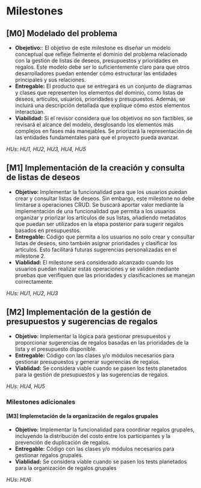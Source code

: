 # Milestones

## [M0] Modelado del problema

+ **Obejetivo:**: El objetivo de este milestone es diseñar un modelo conceptual que refleje fielmente el dominio del problema relacionado con la gestión de listas de deseos, presupuestos y prioridades en regalos. Este modelo debe ser lo suficientemente claro para que otros desarrolladores puedan entender cómo estructurar las entidades principales y sus relaciones.
+ **Entregable:** El producto que se entregará es un conjunto de diagramas y clases que representen los elementos del dominio, como listas de deseos, artículos, usuarios, prioridades y presupuestos. Además, se incluirá una descripción detallada que explique cómo estos elementos interactúan.
+ **Viabilidad:** Si el revisor considera que los objetivos no son factibles, se revisará el alcance del modelo, desglosando los elementos más complejos en fases más manejables. Se priorizará la representación de las entidades fundamentales para que el proyecto pueda avanzar.

*HUs: HU1, HU2, HU3, HU4, HU5*

## [M1] Implementación de la creación y consulta de listas de deseos

+ **Objetivo:** Implementar la funcionalidad para que los usuarios puedan crear y consultar listas de deseos. Sin embargo, este milestone no debe limitarse a operaciones CRUD. Se buscará aportar valor mediante la implementación de una funcionalidad que permita a los usuarios organizar y priorizar los artículos de sus listas, añadiendo metadatos que puedan ser utilizados en la etapa posterior para sugerir regalos basados en presupuestos.
+ **Entregable:** Código que permita a los usuarios no solo crear y consultar listas de deseos, sino también asignar prioridades y clasificar los artículos. Esto facilitará futuras sugerencias personalizadas en el milestone 2.
+ **Viablidad:** El milestone será considerado alcanzado cuando los usuarios puedan realizar estas operaciones y se validen mediante pruebas que verifiquen que las prioridades y clasificaciones se manejan correctamente.

*HUs: HU1, HU2, HU3*

## [M2] Implementación de la gestión de presupuestos y sugerencias de regalos

+ **Objetivo:** Implementar la lógica para gestionar presupuestos y proporcionar sugerencias de regalos basadas en las prioridades de la lista y el presupuesto disponible.
+ **Entregable:** Código con las clases y/o módulos necesarios para gestionar presupuestos y generar sugerencias de regalos.
+ **Viablidad:** Se considera viable cuando se pasen los tests planetados para la gestión de presupuestos y las sugerencias de regalos.

*HUs: HU4, HU5*

### Milestones adicionales 

#### [M3] Implemetación de la organización de regalos grupales

+ **Objetivo:** Implementar la funcionalidad para coordinar regalos grupales, incluyendo la distribución del costo entre los participantes y la prevención de duplicación de regalos.
+ **Entregable:** Código con las clases y/o módulos necesarios para gestionar regalos grupales.
+ **Viablidad:** Se considera viable cuando se pasen los tests planetados para la organización de regalos grupales

*HUs: HU6*